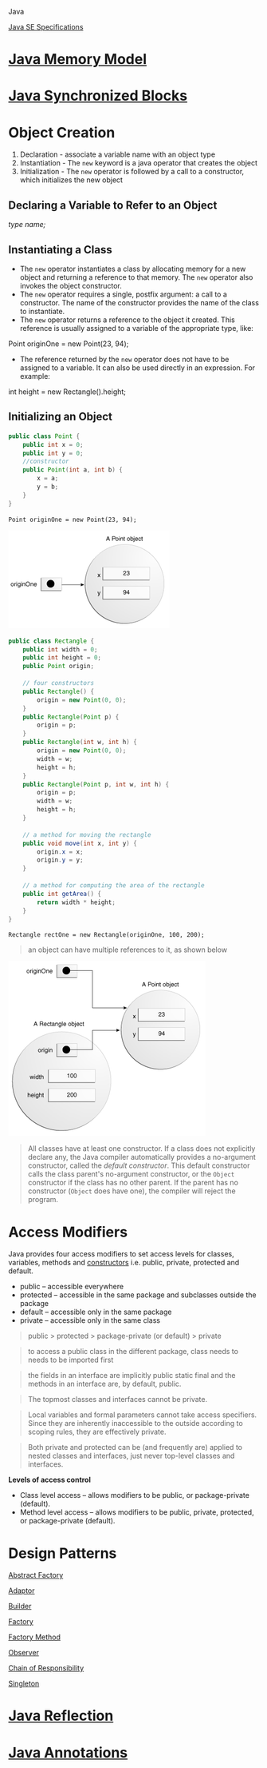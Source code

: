 Java

[Java SE Specifications](https://docs.oracle.com/javase/specs/)

# [Java Memory Model](https://github.com/hks1/java-tutorial/blob/main/src/main/java/com/tutorial/memorymodel/java-memory-model.md#java-memory-model)

# [Java Synchronized Blocks](https://github.com/hks1/java-tutorial/blob/main/src/main/java/com/tutorial/concurrency/syncronized/synchronized.md#synchronized)

# Object Creation
<!-- https://docs.oracle.com/javase/tutorial/java/javaOO/objectcreation.html -->
1. Declaration - associate a variable name with an object type
2. Instantiation - The `new` keyword is a java operator that creates the object
3. Initialization - The `new` operator is followed by a call to a constructor, which initializes the new object

## Declaring a Variable to Refer to an Object
_type name;_

## Instantiating a Class
- The `new` operator instantiates a class by allocating memory for a new object and returning a reference to that memory. The `new` operator also invokes the object constructor.
- The `new` operator requires a single, postfix argument: a call to a constructor. The name of the constructor provides the name of the class to instantiate.
- The `new` operator returns a reference to the object it created. This reference is usually assigned to a variable of the appropriate type, like:

Point originOne = new Point(23, 94);
- The reference returned by the `new` operator does not have to be assigned to a variable. It can also be used directly in an expression. For example:

int height = new Rectangle().height;
## Initializing an Object
```java
public class Point {
    public int x = 0;
    public int y = 0;
    //constructor
    public Point(int a, int b) {
        x = a;
        y = b;
    }
}
```

`Point originOne = new Point(23, 94);`

![img.png](img.png)

```java
public class Rectangle {
    public int width = 0;
    public int height = 0;
    public Point origin;

    // four constructors
    public Rectangle() {
        origin = new Point(0, 0);
    }
    public Rectangle(Point p) {
        origin = p;
    }
    public Rectangle(int w, int h) {
        origin = new Point(0, 0);
        width = w;
        height = h;
    }
    public Rectangle(Point p, int w, int h) {
        origin = p;
        width = w;
        height = h;
    }

    // a method for moving the rectangle
    public void move(int x, int y) {
        origin.x = x;
        origin.y = y;
    }

    // a method for computing the area of the rectangle
    public int getArea() {
        return width * height;
    }
}
```

`Rectangle rectOne = new Rectangle(originOne, 100, 200);`

> an object can have multiple references to it, as shown below

![img_1.png](img_1.png)


> All classes have at least one constructor. If a class does not explicitly declare any, the Java compiler automatically provides a no-argument constructor, called the _default constructor_. This default constructor calls the class parent's no-argument constructor, or the `Object` constructor if the class has no other parent. If the parent has no constructor (`Object` does have one), the compiler will reject the program.

# Access Modifiers
<!-- https://howtodoinjava.com/java/oops/java-access-modifiers/ -->

Java provides four access modifiers to set access levels for classes, variables, methods and [constructors](https://howtodoinjava.com/java/oops/java-constructors/) i.e. public, private, protected and default.

- public – accessible everywhere
- protected – accessible in the same package and subclasses outside the package
- default – accessible only in the same package
- private – accessible only in the same class

> public > protected > package-private (or default) > private

> to access a public class in the different package, class needs to needs to be imported first

> the fields in an interface are implicitly public static final and the methods in an interface are, by default, public.

> The topmost classes and interfaces cannot be private.

> Local variables and formal parameters cannot take access specifiers. Since they are inherently inaccessible to the outside according to scoping rules, they are effectively private.

> Both private and protected can be (and frequently are) applied to nested classes and interfaces, just never top-level classes and interfaces.



**Levels of access control**

- Class level access – allows modifiers to be public, or package-private (default).
- Method level access – allows modifiers to be public, private, protected, or package-private (default).


# Design Patterns

[Abstract Factory](https://github.com/hks1/java-tutorial/blob/main/src/main/java/com/hks/design/patterns/abstractfactory/abstract-factory-pattern.md#abstract-factory)

[Adaptor](https://github.com/hks1/java-tutorial/blob/main/src/main/java/com/hks/design/patterns/adapter/adapter-pattern.md#adapter-pattern)

[Builder](https://github.com/hks1/java-tutorial/blob/main/src/main/java/com/hks/design/patterns/builder/builder-pattern.md#builder)

[Factory](https://github.com/hks1/java-tutorial/blob/main/src/main/java/com/hks/design/patterns/factory/factory-pattern.md#factory-)

[Factory Method](https://github.com/hks1/java-tutorial/blob/main/src/main/java/com/hks/design/patterns/factorymethod/factory-method-pattern.md#factory-method-)

[Observer](https://github.com/hks1/java-tutorial/blob/main/src/main/java/com/hks/design/patterns/observer/observer-pattern.md#observer-pattern)

[Chain of Responsibility](https://github.com/hks1/java-tutorial/blob/main/src/main/java/com/hks/design/patterns/chainofresponsibility/chain-of-responsibility.md#chain-of-responsibility-design-pattern)

[Singleton](https://github.com/hks1/java-tutorial/blob/main/src/main/java/com/hks/design/patterns/singleton/singleton.md#singleton-design-pattern)

# [Java Reflection](https://github.com/hks1/java-tutorial/blob/main/src/main/java/com/tutorial/reflection/reflection.md#java-reflection)

# [Java Annotations](https://github.com/hks1/java-tutorial/blob/main/src/main/java/com/tutorial/annotations/annotations.md#java-annotations)

